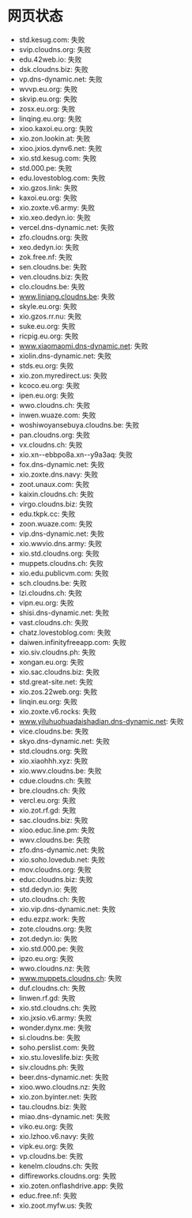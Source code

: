 # 网页状态
- std.kesug.com: 失败
- svip.cloudns.org: 失败
- edu.42web.io: 失败
- dsk.cloudns.biz: 失败
- vp.dns-dynamic.net: 失败
- wvvp.eu.org: 失败
- skvip.eu.org: 失败
- zosx.eu.org: 失败
- linqing.eu.org: 失败
- xioo.kaxoi.eu.org: 失败
- xio.zon.lookin.at: 失败
- xioo.jxios.dynv6.net: 失败
- xio.std.kesug.com: 失败
- std.000.pe: 失败
- edu.lovestoblog.com: 失败
- xio.gzos.link: 失败
- kaxoi.eu.org: 失败
- xio.zoxte.v6.army: 失败
- xio.xeo.dedyn.io: 失败
- vercel.dns-dynamic.net: 失败
- zfo.cloudns.org: 失败
- xeo.dedyn.io: 失败
- zok.free.nf: 失败
- sen.cloudns.be: 失败
- ven.cloudns.biz: 失败
- clo.cloudns.be: 失败
- www.liniang.cloudns.be: 失败
- skyle.eu.org: 失败
- xio.gzos.rr.nu: 失败
- suke.eu.org: 失败
- ricpig.eu.org: 失败
- www.xiaomaomi.dns-dynamic.net: 失败
- xiolin.dns-dynamic.net: 失败
- stds.eu.org: 失败
- xio.zon.myredirect.us: 失败
- kcoco.eu.org: 失败
- ipen.eu.org: 失败
- wwo.cloudns.ch: 失败
- inwen.wuaze.com: 失败
- woshiwoyansebuya.cloudns.be: 失败
- pan.cloudns.org: 失败
- vx.cloudns.ch: 失败
- xio.xn--ebbpo8a.xn--y9a3aq: 失败
- fox.dns-dynamic.net: 失败
- xio.zoxte.dns.navy: 失败
- zoot.unaux.com: 失败
- kaixin.cloudns.ch: 失败
- virgo.cloudns.biz: 失败
- edu.tkpk.cc: 失败
- zoon.wuaze.com: 失败
- vip.dns-dynamic.net: 失败
- xio.wwvio.dns.army: 失败
- xio.std.cloudns.org: 失败
- muppets.cloudns.ch: 失败
- xio.edu.publicvm.com: 失败
- sch.cloudns.be: 失败
- lzi.cloudns.ch: 失败
- vipn.eu.org: 失败
- shisi.dns-dynamic.net: 失败
- vast.cloudns.ch: 失败
- chatz.lovestoblog.com: 失败
- daiwen.infinityfreeapp.com: 失败
- xio.siv.cloudns.ph: 失败
- xongan.eu.org: 失败
- xio.sac.cloudns.biz: 失败
- std.great-site.net: 失败
- xio.zos.22web.org: 失败
- linqin.eu.org: 失败
- xio.zoxte.v6.rocks: 失败
- www.yiluhuohuadaishadian.dns-dynamic.net: 失败
- vice.cloudns.be: 失败
- skyo.dns-dynamic.net: 失败
- std.cloudns.org: 失败
- xio.xiaohhh.xyz: 失败
- xio.wwv.cloudns.be: 失败
- cdue.cloudns.ch: 失败
- bre.cloudns.ch: 失败
- vercl.eu.org: 失败
- xio.zot.rf.gd: 失败
- sac.cloudns.biz: 失败
- xioo.educ.line.pm: 失败
- wwv.cloudns.be: 失败
- zfo.dns-dynamic.net: 失败
- xio.soho.lovedub.net: 失败
- mov.cloudns.org: 失败
- educ.cloudns.biz: 失败
- std.dedyn.io: 失败
- uto.cloudns.ch: 失败
- xio.vip.dns-dynamic.net: 失败
- edu.ezpz.work: 失败
- zote.cloudns.org: 失败
- zot.dedyn.io: 失败
- xio.std.000.pe: 失败
- ipzo.eu.org: 失败
- wwo.cloudns.nz: 失败
- www.muppets.cloudns.ch: 失败
- duf.cloudns.ch: 失败
- linwen.rf.gd: 失败
- xio.std.cloudns.ch: 失败
- xio.jxsio.v6.army: 失败
- wonder.dynx.me: 失败
- si.cloudns.be: 失败
- soho.perslist.com: 失败
- xio.stu.loveslife.biz: 失败
- siv.cloudns.ph: 失败
- beer.dns-dynamic.net: 失败
- xioo.wwo.cloudns.nz: 失败
- xio.zon.byinter.net: 失败
- tau.cloudns.biz: 失败
- miao.dns-dynamic.net: 失败
- viko.eu.org: 失败
- xio.lzhoo.v6.navy: 失败
- vipk.eu.org: 失败
- vp.cloudns.be: 失败
- kenelm.cloudns.ch: 失败
- diffireworks.cloudns.org: 失败
- xio.zoten.onflashdrive.app: 失败
- educ.free.nf: 失败
- xio.zoot.myfw.us: 失败
